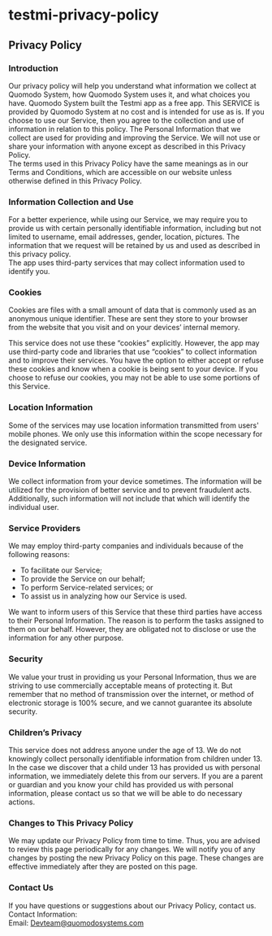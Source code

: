 # testmi-privacy-policy

Privacy Policy  
----------------

### Introduction  
Our privacy policy will help you understand what information we collect at Quomodo System, how Quomodo System uses it, and what choices you have.
Quomodo System built the Testmi app as a free app. This SERVICE is provided by Quomodo System at no cost and is intended for use as is.
If you choose to use our Service, then you agree to the collection and use of information in relation to this policy. The Personal Information that we collect are used for providing and improving the Service. We will not use or share your information with anyone except as described in this Privacy Policy.  
The terms used in this Privacy Policy have the same meanings as in our Terms and Conditions, which are accessible on our website unless otherwise defined in this Privacy Policy.

### Information Collection and Use  
For a better experience, while using our Service, we may require you to provide us with certain personally identifiable information, including but not limited to username, email addresses, gender, location, pictures. The information that we request will be retained by us and used as described in this privacy policy.  
The app uses third-party services that may collect information used to identify you. 

### Cookies  
Cookies are files with a small amount of data that is commonly used as an anonymous unique identifier. These are sent they store to your browser from the website that you visit and on your devices’ internal memory.  

This service does not use these “cookies” explicitly. However, the app may use third-party code and libraries that use “cookies” to collect information and to improve their services. You have the option to either accept or refuse these cookies and know when a cookie is being sent to your device. If you choose to refuse our cookies, you may not be able to use some portions of this Service.  

### Location Information  
Some of the services may use location information transmitted from users' mobile phones. We only use this information within the scope necessary for the designated service.  

### Device Information  
We collect information from your device sometimes. The information will be utilized for the provision of better service and to prevent fraudulent acts. Additionally, such information will not include that which will identify the individual user.  

### Service Providers  
We may employ third-party companies and individuals because of the following reasons:  
* To facilitate our Service;
* To provide the Service on our behalf;
* To perform Service-related services; or
* To assist us in analyzing how our Service is used.  

We want to inform users of this Service that these third parties have access to their Personal Information. The reason is to perform the tasks assigned to them on our behalf. However, they are obligated not to disclose or use the information for any other purpose.  

### Security  
We value your trust in providing us your Personal Information, thus we are striving to use commercially acceptable means of protecting it. But remember that no method of transmission over the internet, or method of electronic storage is 100% secure, and we cannot guarantee its absolute security.  

### Children’s Privacy  
This service does not address anyone under the age of 13. We do not knowingly collect personally identifiable information from children under 13. In the case we discover that a child under 13 has provided us with personal information, we immediately delete this from our servers. If you are a parent or guardian and you know your child has provided us with personal information, please contact us so that we will be able to do necessary actions.  

### Changes to This Privacy Policy  
We may update our Privacy Policy from time to time. Thus, you are advised to review this page periodically for any changes. We will notify you of any changes by posting the new Privacy Policy on this page. These changes are effective immediately after they are posted on this page.  

### Contact Us  
If you have questions or suggestions about our Privacy Policy, contact us.  
Contact Information:  
Email: Devteam@quomodosystems.com 
